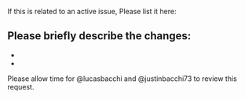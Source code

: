 If this is related to an active issue, Please list it here: 

Please briefly describe the changes:
 - 
 -
 -

Please allow time for @lucasbacchi and @justinbacchi73 to review this request.
